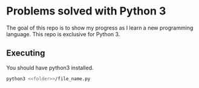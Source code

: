 # Problems solved with Python 3

The goal of this repo is to show my progress as I learn a new programming language. This repo is exclusive for Python 3.

## Executing

You should have python3 installed. 

```bash
python3 <<folder>>/file_name.py
```